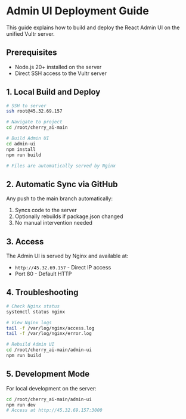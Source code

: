 # Admin UI Deployment Guide

This guide explains how to build and deploy the React Admin UI on the unified Vultr server.

## Prerequisites
- Node.js 20+ installed on the server
- Direct SSH access to the Vultr server

## 1. Local Build and Deploy
```bash
# SSH to server
ssh root@45.32.69.157

# Navigate to project
cd /root/cherry_ai-main

# Build Admin UI
cd admin-ui
npm install
npm run build

# Files are automatically served by Nginx
```

## 2. Automatic Sync via GitHub
Any push to the main branch automatically:
1. Syncs code to the server
2. Optionally rebuilds if package.json changed
3. No manual intervention needed

## 3. Access
The Admin UI is served by Nginx and available at:
- `http://45.32.69.157` - Direct IP access
- Port 80 - Default HTTP

## 4. Troubleshooting
```bash
# Check Nginx status
systemctl status nginx

# View Nginx logs
tail -f /var/log/nginx/access.log
tail -f /var/log/nginx/error.log

# Rebuild Admin UI
cd /root/cherry_ai-main/admin-ui
npm run build
```

## 5. Development Mode
For local development on the server:
```bash
cd /root/cherry_ai-main/admin-ui
npm run dev
# Access at http://45.32.69.157:3000
```
